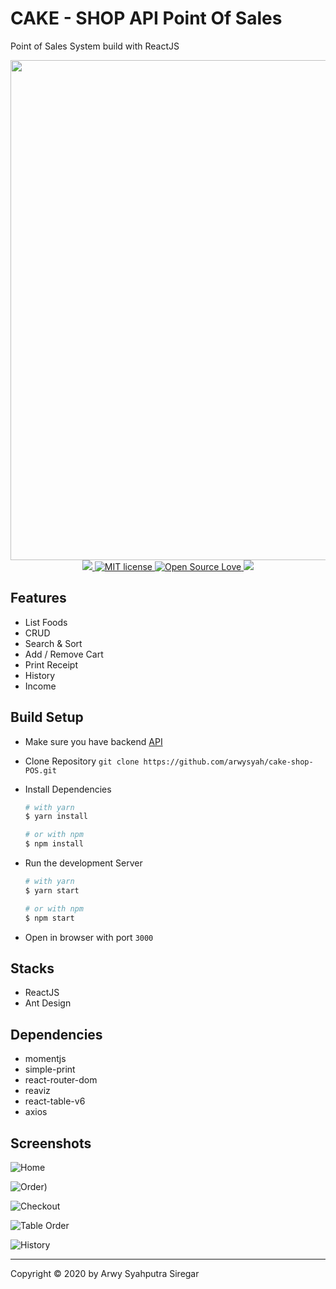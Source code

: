 # CAKE - SHOP API  Point Of Sales

Point of Sales System build with ReactJS 



 <div align='center'>
  <img src='https://res.cloudinary.com/kenzo/image/upload/v1578380072/krx0qfrqxalaf5mfnpdw.png' width='800'  />

</div>
<div align='center'>
 <a href='https://hime-restaurant.now.sh/'>
  <img src='https://cdn.rawgit.com/sindresorhus/awesome/d7305f38d29fed78fa85652e3a63e154dd8e8829/media/badge.svg'' />
  </a>
  <a href="http://opensource.org/licenses/MIT">
    <img title="MIT license" src="http://img.shields.io/badge/license-MIT-brightgreen.svg">
  </a>
  <a href="#">
    <img title="Open Source Love" src="https://badges.frapsoft.com/os/v1/open-source.svg?v=102">
  </a>
   <a href="https://github.com/prettier/prettier"><img src="https://img.shields.io/badge/styled_with-prettier-ff69b4.svg"></a>

</div>



## Features

- List Foods
- CRUD
- Search & Sort
- Add / Remove Cart
- Print Receipt
- History
- Income

## Build Setup

- Make sure you have backend [API](https://github.com/arwysyah/Cake-Shop-API)
- Clone Repository `git clone https://github.com/arwysyah/cake-shop-POS.git`
- Install Dependencies 

  ```bash
  # with yarn
  $ yarn install

  # or with npm
  $ npm install
  ```

- Run the development Server 

  ```bash
  # with yarn
  $ yarn start
  
  # or with npm
  $ npm start
  ```

- Open in browser with port `3000`

## Stacks

- ReactJS 
- Ant Design


## Dependencies

- momentjs
- simple-print
- react-router-dom
- reaviz
- react-table-v6
- axios


## Screenshots

![Home](https://res.cloudinary.com/kenzo/image/upload/v1578379992/lzucxrulxtsk99tuyovq.png)

![Order](https://res.cloudinary.com/iyansrcloud/image/upload/v1578036613/screenshot/Screenshot_31_fzly4z.png))

![Checkout](https://res.cloudinary.com/kenzo/image/upload/v1578380131/mqal0rkaeod84ipalp3b.png)


![Table Order](https://res.cloudinary.com/kenzo/image/upload/v1578380303/mzdkd7hhnrcmjzcpfvoc.png)

![History](https://res.cloudinary.com/kenzo/image/upload/v1578380216/kbtgp0uujx4pyy7tpz54.png)


---

Copyright © 2020 by Arwy Syahputra Siregar